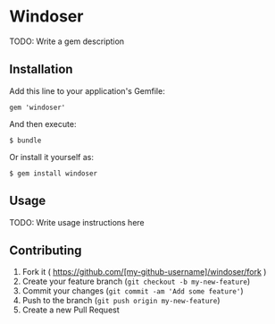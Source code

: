 # Windoser

TODO: Write a gem description

## Installation

Add this line to your application's Gemfile:

    gem 'windoser'

And then execute:

    $ bundle

Or install it yourself as:

    $ gem install windoser

## Usage

TODO: Write usage instructions here

## Contributing

1. Fork it ( https://github.com/[my-github-username]/windoser/fork )
2. Create your feature branch (`git checkout -b my-new-feature`)
3. Commit your changes (`git commit -am 'Add some feature'`)
4. Push to the branch (`git push origin my-new-feature`)
5. Create a new Pull Request
